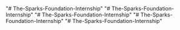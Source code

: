 "# The-Sparks-Foundation-Internship" 
"# The-Sparks-Foundation-Internship" 
"# The-Sparks-Foundation-Internship" 
"# The-Sparks-Foundation-Internship" 
"# The-Sparks-Foundation-Internship" 
